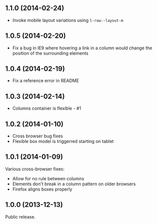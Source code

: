 ## 1.1.0 (2014-02-24)

- Invoke mobile layout variations using `l-row--layout-m`

## 1.0.5 (2014-02-20)

- Fix a bug in IE9 where hovering a link in a column would change the position of the surrounding elements

## 1.0.4 (2014-02-19)

- Fix a reference error in README

## 1.0.3 (2014-02-14)

- Columns container is flexible - #1

## 1.0.2 (2014-01-10)

- Cross browser bug fixes
- Flexible box model is triggerred starting on tablet


## 1.0.1 (2014-01-09)

Various cross-browser fixes:
- Allow for no rule between columns
- Elements don't break in a column pattern on older browsers
- Firefox aligns boxes properly

## 1.0.0 (2013-12-13)

Public release.

